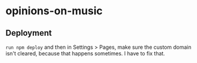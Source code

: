 # opinions-on-music

## Deployment

`run npm deploy` and then in Settings > Pages, make sure the custom domain isn't cleared, because that happens sometimes. I have to fix that.
